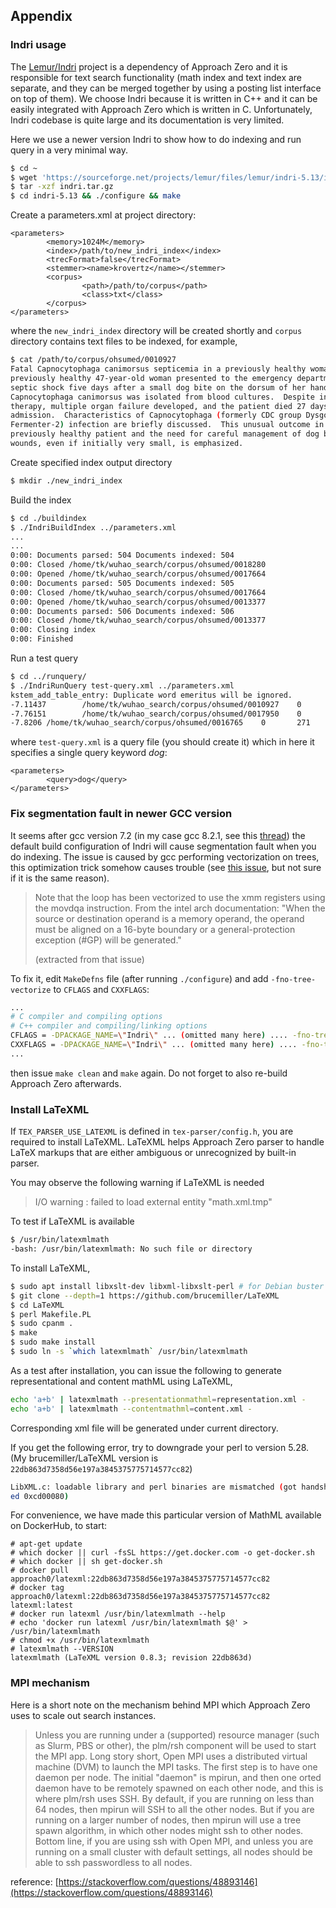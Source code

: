 ## Appendix

### Indri usage
The [Lemur/Indri](http://www.lemurproject.org/indri.php) project is a dependency of Approach Zero and it is responsible for text search functionality (math index and text index are separate, and they can be merged together by using a posting list interface on top of them).
We choose Indri because it is written in C++ and it can be easily integrated with Approach Zero which is written in C.
Unfortunately, Indri codebase is quite large and its documentation is very limited.

Here we use a newer version Indri to show how to do indexing and run query in a very minimal way.
```sh
$ cd ~
$ wget 'https://sourceforge.net/projects/lemur/files/lemur/indri-5.13/indri-5.13.tar.gz/download'
$ tar -xzf indri.tar.gz
$ cd indri-5.13 && ./configure && make
```

Create a parameters.xml at project directory:
```
<parameters>
        <memory>1024M</memory>
        <index>/path/to/new_indri_index</index>
        <trecFormat>false</trecFormat>
        <stemmer><name>krovertz</name></stemmer>
        <corpus>
                <path>/path/to/corpus</path>
                <class>txt</class>
        </corpus>
</parameters>
```
where the `new_indri_index` directory will be created shortly and `corpus` directory contains text files to be indexed, for example,
```sh
$ cat /path/to/corpus/ohsumed/0010927
Fatal Capnocytophaga canimorsus septicemia in a previously healthy woman.  A
previously healthy 47-year-old woman presented to the emergency department with
septic shock five days after a small dog bite on the dorsum of her hand.
Capnocytophaga canimorsus was isolated from blood cultures.  Despite intensive
therapy, multiple organ failure developed, and the patient died 27 days after
admission.  Characteristics of Capnocytophaga (formerly CDC group Dysgonic
Fermenter-2) infection are briefly discussed.  This unusual outcome in a
previously healthy patient and the need for careful management of dog bite
wounds, even if initially very small, is emphasized.
``` 

Create specified index output directory
```sh
$ mkdir ./new_indri_index
```

Build the index
```sh
$ cd ./buildindex
$ ./IndriBuildIndex ../parameters.xml
...
...
0:00: Documents parsed: 504 Documents indexed: 504
0:00: Closed /home/tk/wuhao_search/corpus/ohsumed/0018280
0:00: Opened /home/tk/wuhao_search/corpus/ohsumed/0017664
0:00: Documents parsed: 505 Documents indexed: 505
0:00: Closed /home/tk/wuhao_search/corpus/ohsumed/0017664
0:00: Opened /home/tk/wuhao_search/corpus/ohsumed/0013377
0:00: Documents parsed: 506 Documents indexed: 506
0:00: Closed /home/tk/wuhao_search/corpus/ohsumed/0013377
0:00: Closing index
0:00: Finished
```

Run a test query
```sh
$ cd ../runquery/
$ ./IndriRunQuery test-query.xml ../parameters.xml 
kstem_add_table_entry: Duplicate word emeritus will be ignored.
-7.11437        /home/tk/wuhao_search/corpus/ohsumed/0010927    0       97
-7.76151        /home/tk/wuhao_search/corpus/ohsumed/0017950    0       112
-7.8206 /home/tk/wuhao_search/corpus/ohsumed/0016765    0       271
```
where `test-query.xml` is a query file (you should create it) which in here it specifies a single query keyword *dog*:
```
<parameters>
        <query>dog</query>
</parameters>
```

### Fix segmentation fault in newer GCC version
It seems after gcc version 7.2 (in my case gcc 8.2.1, see this [thread](https://sourceforge.net/p/lemur/bugs/299)) the default build configuration of Indri will cause segmentation fault when you do indexing.
The issue is caused by gcc performing vectorization on trees, this optimization
trick somehow causes trouble (see [this issue](https://jira.mongodb.org/browse/SERVER-13824?focusedCommentId=660868&page=com.atlassian.jira.plugin.system.issuetabpanels%3Acomment-tabpanel#comment-660868), but not sure if it is the same reason).

> Note that the loop has been vectorized to use the xmm registers using the movdqa instruction. From the intel arch documentation: "When the source or destination operand is a memory operand, the operand must be aligned on a 16-byte boundary or a general-protection exception (#GP) will be generated." 
> 
> (extracted from that issue)

To fix it, edit `MakeDefns` file (after running `./configure`) and add `-fno-tree-vectorize` to `CFLAGS` and `CXXFLAGS`:
```sh
...
# C compiler and compiling options
# C++ compiler and compiling/linking options
CFLAGS = -DPACKAGE_NAME=\"Indri\" ... (omitted many here) .... -fno-tree-vectorize
CXXFLAGS = -DPACKAGE_NAME=\"Indri\" ... (omitted many here) .... -fno-tree-vectorize
...
```
then issue `make clean` and `make` again. Do not forget to also re-build Approach Zero afterwards.

### Install LaTeXML
If `TEX_PARSER_USE_LATEXML` is defined in `tex-parser/config.h`, you are required to install LaTeXML. LaTeXML helps Approach Zero parser to handle LaTeX markups that are either ambiguous or unrecognized by built-in parser.

You may observe the following warning if LaTeXML is needed
> I/O warning : failed to load external entity "math.xml.tmp"

To test if LaTeXML is available 
```bash
$ /usr/bin/latexmlmath
-bash: /usr/bin/latexmlmath: No such file or directory
```

To install LaTeXML,
```bash
$ sudo apt install libxslt-dev libxml-libxslt-perl # for Debian buster
$ git clone --depth=1 https://github.com/brucemiller/LaTeXML
$ cd LaTeXML
$ perl Makefile.PL
$ sudo cpanm .
$ make
$ sudo make install
$ sudo ln -s `which latexmlmath` /usr/bin/latexmlmath
```

As a test after installation, you can issue the following to generate representational and content mathML using LaTeXML,
```bash
echo 'a+b' | latexmlmath --presentationmathml=representation.xml -
echo 'a+b' | latexmlmath --contentmathml=content.xml -
```
Corresponding xml file will be generated under current directory.

If you get the following error, try to downgrade your perl to version 5.28. (My brucemiller/LaTeXML version is `22db863d7358d56e197a3845375775714577cc82`)
```bash
LibXML.c: loadable library and perl binaries are mismatched (got handshake key 0xce00080, need
ed 0xcd00080)
```

For convenience, we have made this particular version of MathML available on DockerHub, to start:
```
# apt-get update
# which docker || curl -fsSL https://get.docker.com -o get-docker.sh
# which docker || sh get-docker.sh
# docker pull approach0/latexml:22db863d7358d56e197a3845375775714577cc82
# docker tag approach0/latexml:22db863d7358d56e197a3845375775714577cc82 latexml:latest
# docker run latexml /usr/bin/latexmlmath --help
# echo 'docker run latexml /usr/bin/latexmlmath $@' > /usr/bin/latexmlmath
# chmod +x /usr/bin/latexmlmath
# latexmlmath --VERSION
latexmlmath (LaTeXML version 0.8.3; revision 22db863d)
```

### MPI mechanism
Here is a short note on the mechanism behind MPI which Approach Zero uses to scale out search instances.

> Unless you are running under a (supported) resource manager (such as Slurm, PBS or other), the plm/rsh component will be used to start the MPI app.
> Long story short, Open MPI uses a distributed virtual machine (DVM) to launch the MPI tasks. The first step is to have one daemon per node. The initial "daemon" is mpirun, and then one orted daemon have to be remotely spawned on each other node, and this is where plm/rsh uses SSH.
> By default, if you are running on less than 64 nodes, then mpirun will SSH to all the other nodes. But if you are running on a larger number of nodes, then mpirun will use a tree spawn algorithm, in which other nodes might ssh to other nodes. Bottom line, if you are using ssh with Open MPI, and unless you are running on a small cluster with default settings, all nodes should be able to ssh passwordless to all nodes.

reference: [https://stackoverflow.com/questions/48893146](https://stackoverflow.com/questions/48893146)
